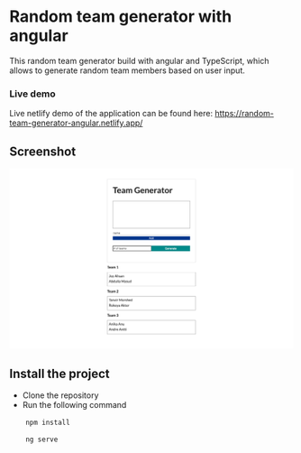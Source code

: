 # Random team generator with angular

This random team generator build with angular and TypeScript, which allows to generate random team members based on user input.

### Live demo

Live netlify demo of the application can be found here: https://random-team-generator-angular.netlify.app/

## Screenshot

![Pic](https://raw.githubusercontent.com/healmasud/random-team-generator-angular/master/github-overview/app.png)

## Install the project

- Clone the repository
- Run the following command

```
    npm install
```

```
    ng serve
```
